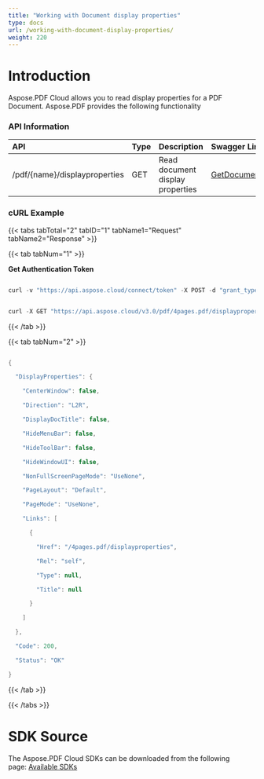 ```yaml
---
title: "Working with Document display properties"
type: docs
url: /working-with-document-display-properties/
weight: 220
---
```


# **Introduction**
Aspose.PDF Cloud allows you to read display properties for a PDF Document. Aspose.PDF provides the following functionality
### **API Information**

|**API**|**Type**|**Description**|**Swagger Link**|
| :- | :- | :- | :- |
|/pdf/{name}/displayproperties|GET|Read document display properties|[GetDocumentDisplayProperties](https://apireference.aspose.cloud/pdf/#/DisplayProperties/GetDocumentDisplayProperties)|
### **cURL Example**
{{< tabs tabTotal="2" tabID="1" tabName1="Request" tabName2="Response" >}}

{{< tab tabNum="1" >}}

**Get Authentication Token**

```java

curl -v "https://api.aspose.cloud/connect/token" -X POST -d "grant_type=client_credentials&client_id=<APP_SID>&client_secret=<APP_KEY>" -H "Content-Type: application/x-www-form-urlencoded" -H "Accept: application/json"

```

```java

curl -X GET "https://api.aspose.cloud/v3.0/pdf/4pages.pdf/displayproperties" -H "accept: application/json" -H "authorization: Bearer eyJhbGciOiJSUzI1NiIsInR5cCI6IkpXVCJ9.eyJuYmYiOjE1NzkxMTY5NzcsImV4cCI6MTU3OTIwMzM3NywiaXNzIjoiaHR0cHM6Ly9hcGkuYXNwb3NlLmNsb3VkIiwiYXVkIjpbImh0dHBzOi8vYXBpLmFzcG9zZS5jbG91ZC9yZXNvdXJjZXMiLCJhcGkucGxhdGZvcm0iLCJhcGkucHJvZHVjdHMiXSwiY2xpZW50X2lkIjoiNzg5NDZmYjQtM2JkNC00ZDNlLWIzMDktZjllMmZmOWFjNmY5IiwiY2xpZW50X2lkU3J2SWQiOiI2NTk5ODQiLCJzY29wZSI6WyJhcGkucGxhdGZvcm0iLCJhcGkucHJvZHVjdHMiXX0.HyLoK2N_PKX-s0TVTMep7twgTMhMJS8--1Xk3k5NwTfRULpw97fzI54X0xekWeDUs3bUA4K_HpY5VvHg_i3yFH35GXZRhiWRYELCcNUkXgoRDFu1-kNETCxNINAJ_nG3bNCvUKVqkYMQp12hVtlBenTADdoo1gy1CrgOPFOkzyozG3JmeV9TmdGbH3wO6U0PTLTUYAaMczc5j-lu5h_0p4rz4JduR5LRvvR1Hhu6mCXPbSCPkoIv0OZLw4_bZlCNYzEF3kRcEx6xDxFVVGuXu6-_-qoXTf0l1eJv-CNCigCcGvTA75s-8nnZMwWxNznkTTYY9KrQa6m_o6mTLF9Ylg"

```

{{< /tab >}}

{{< tab tabNum="2" >}}

```java

{

  "DisplayProperties": {

    "CenterWindow": false,

    "Direction": "L2R",

    "DisplayDocTitle": false,

    "HideMenuBar": false,

    "HideToolBar": false,

    "HideWindowUI": false,

    "NonFullScreenPageMode": "UseNone",

    "PageLayout": "Default",

    "PageMode": "UseNone",

    "Links": [

      {

        "Href": "/4pages.pdf/displayproperties",

        "Rel": "self",

        "Type": null,

        "Title": null

      }

    ]

  },

  "Code": 200,

  "Status": "OK"

}

```

{{< /tab >}}

{{< /tabs >}}
# **SDK Source**
The Aspose.PDF Cloud SDKs can be downloaded from the following page: [Available SDKs](/pdf/available-sdks/)
